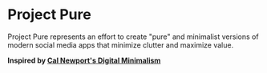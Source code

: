 # Project Pure

Project Pure represents an effort to create "pure" and minimalist versions of modern social media apps that minimize clutter and maximize value.

**Inspired by [Cal Newport's Digital Minimalism](https://www.calnewport.com/books/digital-minimalism/)**
